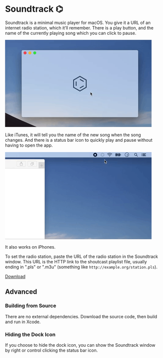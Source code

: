 # Soundtrack ⌬

Soundtrack is a minimal music player for macOS. You give it a URL of
an internet radio station, which it’ll remember. There is a play
button, and the name of the currently playing song which you can click
to pause.

![Main Window](Artwork/main-window.gif)

Like iTunes, it will tell you the name of the new song when the song
changes. And there is a status bar icon to quickly play and pause
without having to open the app.

![Status Bar Icon](Artwork/status-bar.gif)

It also works on iPhones.

To set the radio station, paste the URL of the radio station in the
Soundtrack window. This URL is the HTTP link to the shoutcast playlist
file, usually ending in ".pls" or ".m3u" (something like
`http://example.org/station.pls`).

[Download](https://github.com/mnvr/Soundtrack/releases/download/v1.0/Soundtrack.zip)

## Advanced

### Building from Source

There are no external dependencies. Download the source code, then
build and run in Xcode.

### Hiding the Dock Icon

If you choose to hide the dock icon, you can show the Soundtrack
window by right or control clicking the status bar icon.

